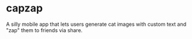 # capzap
A silly mobile app that lets users generate cat images with custom text and "zap" them to friends via share.

